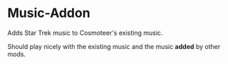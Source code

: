 # Music-Addon
Adds Star Trek music to Cosmoteer's existing music.

Should play nicely with the existing music and the music **added** by other mods.
